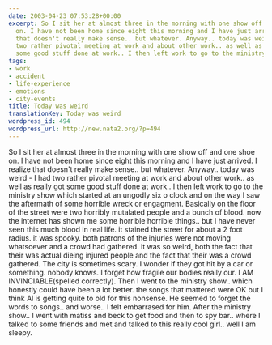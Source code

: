 ```yaml
---
date: 2003-04-23 07:53:28+00:00
excerpt: So I sit her at almost three in the morning with one show off and one shoe
  on. I have not been home since eight this morning and I have just arrived. I realize
  that doesn't really make sense.. but whatever. Anyway.. today was weird - I had
  two rather pivotal meeting at work and about other work.. as well as really got
  some good stuff done at work.. I then left work to go to the ministry show whi...
tags:
- work
- accident
- life-experience
- emotions
- city-events
title: Today was weird
translationKey: Today was weird
wordpress_id: 494
wordpress_url: http://new.nata2.org/?p=494
---
```


So I sit her at almost three in the morning with one show off and one shoe on. I have not been home since eight this morning and I have just arrived. I realize that doesn't really make sense.. but whatever. Anyway.. today was weird - I had two rather pivotal meeting at work and about other work.. as well as really got some good stuff done at work.. I then left work to go to the ministry show which started at an ungodly six o clock and on the way I saw the aftermath of some horrible wreck or engagment. Basically on the floor of the street were two horribly mutalated people and a bunch of blood. now the internet has shown me some horrible horrible things.. but I have never seen this much blood in real life. it stained the street for about a 2 foot radius. it was spooky. both patrons of the injuries were not moving whatsoever and a crowd had gathered. it was so weird, both the fact that their was actual dieing injured people and the fact that their was a crowd gathered. The city is sometimes scary. I wonder if they got hit by a car or something. nobody knows. I forget how fragile our bodies really our. I AM INVINCIABLE(spelled correctly). Then I went to the ministry show.. which honestly could have been a lot better. the songs that mattered were OK but I think Al is getting quite to old for this nonsense. He seemed to forget the words to songs.. and worse.. I felt embarrased for him. After the ministry show.. I went with matiss and beck to get food and then to spy bar.. where I talked to some friends and met and talked to this really cool girl.. well I am sleepy.